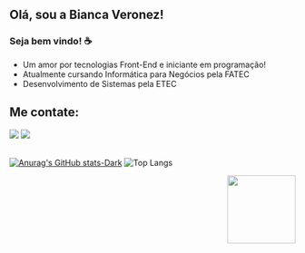 
## Olá, sou a Bianca Veronez! 

### Seja bem vindo! :coffee:	

- Um amor por tecnologias Front-End e iniciante em programação! 
- Atualmente cursando Informática para Negócios pela FATEC
- Desenvolvimento de Sistemas pela ETEC

## Me contate:

<div>
<a href = "mailto:contato@biancavjrp@gmail.com"><img loading="lazy" src="https://img.shields.io/badge/Gmail-D14836?style=for-the-badge&logo=gmail&logoColor=white" target="_blank"></a>
<a href="https://www.linkedin.com/in/bianca-veronez-de-jesus-01408b205" target="_blank"><img loading="lazy" src="https://img.shields.io/badge/-LinkedIn-%230077B5?style=for-the-badge&logo=linkedin&logoColor=white" target="_blank"></a>   
</div>

<br>
  
[![Anurag's GitHub stats-Dark](https://github-readme-stats.vercel.app/api?username=biveronez&show_icons=true&theme=dracula#gh-dark-mode-only)](https://github.com/anuraghazra/github-readme-stats#gh-dark-mode-only)
![Top Langs](https://github-readme-stats.vercel.app/api/top-langs/?username=biveronez&layout=compact&theme=dracula#gh-dark-mode-only)

<img src="https://i.picasion.com/pic92/934c5fd023f6ac47ab133254e47be78e.gif" align="right" width="120" height="120" border="0" alt=""/></a>
